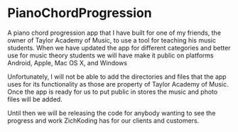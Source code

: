 # PianoChordProgression
A piano chord progression app that I have built for one of my friends, the owner of Taylor Academy of Music, to use a tool for teaching his music students. When we have updated the app for different categories and better use for music theory students we will have make it public on platforms Android, Apple, Mac OS X, and Windows

Unfortunately, I will not be able to add the directories and files that the app uses for its functionality as those are property of Taylor Academy of Music. Once the app is ready for us to put public in stores the music and photo files will be added. 

Until then we will be releasing the code for anybody wanting to see the progress and work ZichKoding has for our clients and customers. 
